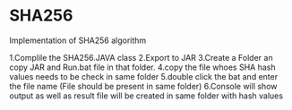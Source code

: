 SHA256
======

Implementation of SHA256 algorithm


1.Complile the SHA256.JAVA class
2.Export to JAR
3.Create a Folder an copy JAR and Run.bat file in that folder.
4.copy the file whoes SHA hash values needs to be check in same folder
5.double click the bat and enter the file name (File should be present in same folder)
6.Console will show output as well as result file will be created in same folder with hash values
